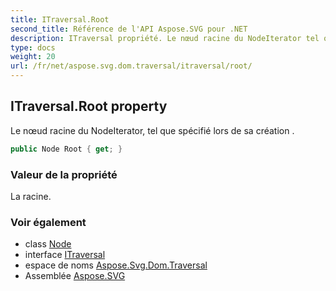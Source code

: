 ```yaml
---
title: ITraversal.Root
second_title: Référence de l'API Aspose.SVG pour .NET
description: ITraversal propriété. Le nœud racine du NodeIterator tel que spécifié lors de sa création .
type: docs
weight: 20
url: /fr/net/aspose.svg.dom.traversal/itraversal/root/
---
```

## ITraversal.Root property

Le nœud racine du NodeIterator, tel que spécifié lors de sa création .

```csharp
public Node Root { get; }
```

### Valeur de la propriété

La racine.

### Voir également

* class [Node](../../../aspose.svg.dom/node/)
* interface [ITraversal](../)
* espace de noms [Aspose.Svg.Dom.Traversal](../../itraversal/)
* Assemblée [Aspose.SVG](../../../)


